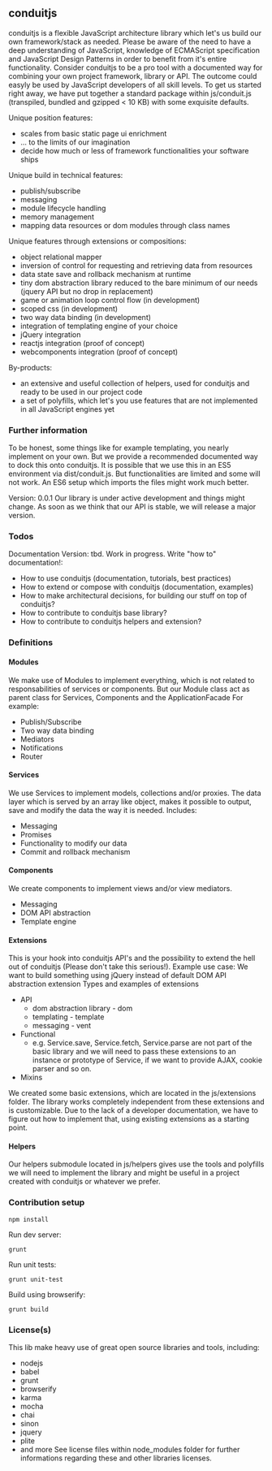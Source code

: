 ## conduitjs

conduitjs is a flexible JavaScript architecture library which let's us build our own framework/stack as needed.
Please be aware of the need to have a deep understanding of JavaScript, knowledge of ECMAScript specification and JavaScript Design Patterns in order to benefit from it's entire functionality. Consider conduitjs to be a pro tool with a documented way for combining your own project framework, library or API. The outcome could easyly be used by JavaScript developers of all skill levels. To get us started right away, we have put together a standard package within js/conduit.js (transpiled, bundled and gzipped < 10 KB) with some exquisite defaults.

Unique position features:
* scales from basic static page ui enrichment
* ... to the limits of our imagination
* decide how much or less of framework functionalities your software ships

Unique build in technical features:
* publish/subscribe
* messaging
* module lifecycle handling
* memory management
* mapping data resources or dom modules through class names

Unique features through extensions or compositions:
* object relational mapper
* inversion of control for requesting and retrieving data from resources
* data state save and rollback mechanism at runtime
* tiny dom abstraction library reduced to the bare minimum of our needs (jquery API but no drop in replacement)
* game or animation loop control flow (in development)
* scoped css (in development)
* two way data binding (in development)
* integration of templating engine of your choice
* jQuery integration
* reactjs integration (proof of concept)
* webcomponents integration (proof of concept)

By-products:
* an extensive and useful collection of helpers, used for conduitjs and ready to be used in our project code
* a set of polyfills, which let's you use features that are not implemented in all JavaScript engines yet

### Further information
To be honest, some things like for example templating, you nearly implement on your own. But we provide a recommended documented way to dock this onto conduitjs.
It is possible that we use this in an ES5 environment via dist/conduit.js. 
But functionalities are limited and some will not work.
An ES6 setup which imports the files might work much better.

Version: 0.0.1
Our library is under active development and things might change. As soon as we think
that our API is stable, we will release a major version.

### Todos
Documentation Version: tbd.
Work in progress. Write "how to" documentation!: 
* How to use conduitjs (documentation, tutorials, best practices)
* How to extend or compose with conduitjs (documentation, examples)
* How to make architectural decisions, for building our stuff on top of conduitjs?
* How to contribute to conduitjs base library?
* How to contribute to conduitjs helpers and extension?

### Definitions
#### Modules
We make use of Modules to implement everything, which is not related to responsabilities of services or components.
But our Module class act as parent class for Services, Components and the ApplicationFacade
For example:
* Publish/Subscribe
* Two way data binding
* Mediators
* Notifications
* Router

#### Services
We use Services to implement models, collections and/or proxies. The data layer which is served by an array like object, makes it possible to output, save and modify the data the way it is needed.
Includes:
* Messaging
* Promises
* Functionality to modify our data
* Commit and rollback mechanism

#### Components
We create components to implement views and/or view mediators.
* Messaging
* DOM API abstraction
* Template engine

#### Extensions
This is your hook into conduitjs API's and the possibility to extend the hell out of conduitjs (Please don't take this serious!).
Example use case: We want to build something using jQuery instead of default DOM API abstraction extension
Types and examples of extensions
* API
	* dom abstraction library - dom
	* templating - template
	* messaging - vent 
* Functional
	* e.g. Service.save, Service.fetch, Service.parse are not part of the basic library and we will need to pass these extensions to an instance or prototype of Service, if we want to provide AJAX, cookie parser and so on.
* Mixins

We created some basic extensions, which are located in the js/extensions folder. The library works completely independent from these extensions and is customizable. Due to the lack of a developer documentation, we have to figure out how to implement that, using existing extensions as a starting point.

#### Helpers
Our helpers submodule located in js/helpers gives use the tools and polyfills we will need to implement the library and might be useful in a project created with conduitjs or whatever we prefer.

### Contribution setup
```
npm install
```
Run dev server:
```
grunt
```
Run unit tests:
```
grunt unit-test
```
Build using browserify:
```
grunt build
```

### License(s)
This lib make heavy use of great open source libraries and tools, including:
* nodejs
* babel
* grunt
* browserify
* karma
* mocha
* chai
* sinon
* jquery
* plite
* and more
See license files within node_modules folder for further informations regarding these and other libraries licenses.
